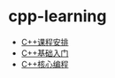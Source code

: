 # cpp-learning

* [C++课程安排](docs/c++-ke-cheng-an-pai.md)
* [C++基础入门](docs/c++-ji-chu-ru-men.md)
* [C++核心编程](jiang-yi/c++-he-xin-bian-cheng.md)

